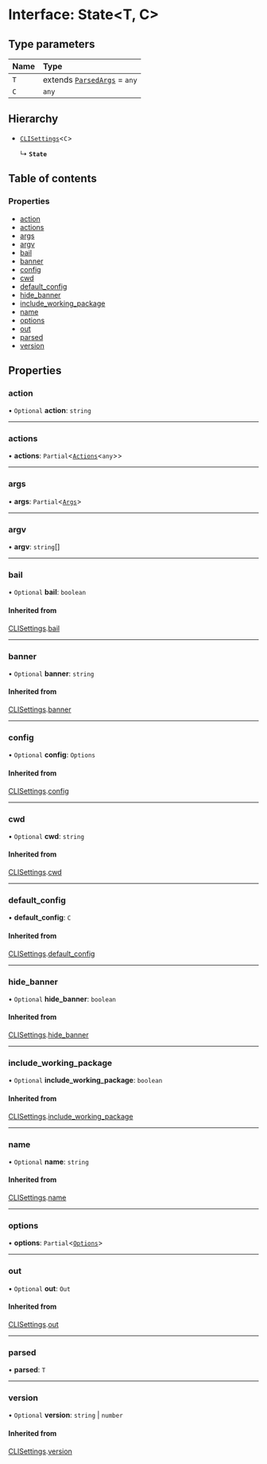 # Interface: State<T, C\>

## Type parameters

| Name | Type |
| :------ | :------ |
| `T` | extends [`ParsedArgs`](ParsedArgs.md) = `any` |
| `C` | `any` |

## Hierarchy

- [`CLISettings`](CLISettings.md)<`C`\>

  ↳ **`State`**

## Table of contents

### Properties

- [action](State.md#action)
- [actions](State.md#actions)
- [args](State.md#args)
- [argv](State.md#argv)
- [bail](State.md#bail)
- [banner](State.md#banner)
- [config](State.md#config)
- [cwd](State.md#cwd)
- [default\_config](State.md#default_config)
- [hide\_banner](State.md#hide_banner)
- [include\_working\_package](State.md#include_working_package)
- [name](State.md#name)
- [options](State.md#options)
- [out](State.md#out)
- [parsed](State.md#parsed)
- [version](State.md#version)

## Properties

### action

• `Optional` **action**: `string`

___

### actions

• **actions**: `Partial`<[`Actions`](../README.md#actions)<`any`\>\>

___

### args

• **args**: `Partial`<[`Args`](../README.md#args)\>

___

### argv

• **argv**: `string`[]

___

### bail

• `Optional` **bail**: `boolean`

#### Inherited from

[CLISettings](CLISettings.md).[bail](CLISettings.md#bail)

___

### banner

• `Optional` **banner**: `string`

#### Inherited from

[CLISettings](CLISettings.md).[banner](CLISettings.md#banner)

___

### config

• `Optional` **config**: `Options`

#### Inherited from

[CLISettings](CLISettings.md).[config](CLISettings.md#config)

___

### cwd

• `Optional` **cwd**: `string`

#### Inherited from

[CLISettings](CLISettings.md).[cwd](CLISettings.md#cwd)

___

### default\_config

• **default\_config**: `C`

#### Inherited from

[CLISettings](CLISettings.md).[default_config](CLISettings.md#default_config)

___

### hide\_banner

• `Optional` **hide\_banner**: `boolean`

#### Inherited from

[CLISettings](CLISettings.md).[hide_banner](CLISettings.md#hide_banner)

___

### include\_working\_package

• `Optional` **include\_working\_package**: `boolean`

#### Inherited from

[CLISettings](CLISettings.md).[include_working_package](CLISettings.md#include_working_package)

___

### name

• `Optional` **name**: `string`

#### Inherited from

[CLISettings](CLISettings.md).[name](CLISettings.md#name)

___

### options

• **options**: `Partial`<[`Options`](../README.md#options)\>

___

### out

• `Optional` **out**: `Out`

#### Inherited from

[CLISettings](CLISettings.md).[out](CLISettings.md#out)

___

### parsed

• **parsed**: `T`

___

### version

• `Optional` **version**: `string` \| `number`

#### Inherited from

[CLISettings](CLISettings.md).[version](CLISettings.md#version)
